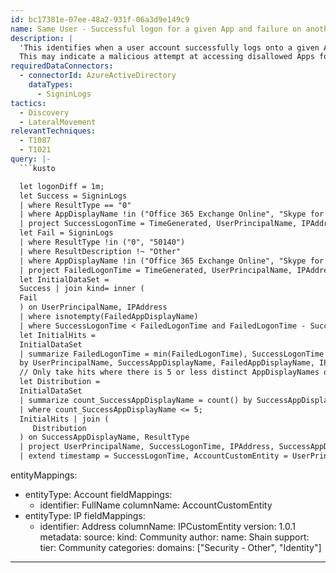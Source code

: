```yaml
---
id: bc17381e-07ee-48a2-931f-06a3d9e149c9
name: Same User - Successful logon for a given App and failure on another App within 1m and low distribution
description: |
  'This identifies when a user account successfully logs onto a given App and within 1 minute fails to logon to a different App.
  This may indicate a malicious attempt at accessing disallowed Apps for discovery or potential lateral movement'
requiredDataConnectors:
  - connectorId: AzureActiveDirectory
    dataTypes:
      - SigninLogs
tactics:
  - Discovery
  - LateralMovement
relevantTechniques:
  - T1087
  - T1021
query: |-
  ```kusto

  let logonDiff = 1m;
  let Success = SigninLogs
  | where ResultType == "0"
  | where AppDisplayName !in ("Office 365 Exchange Online", "Skype for Business Online", "Office 365 SharePoint Online")
  | project SuccessLogonTime = TimeGenerated, UserPrincipalName, IPAddress , SuccessAppDisplayName = AppDisplayName;
  let Fail = SigninLogs
  | where ResultType !in ("0", "50140")
  | where ResultDescription !~ "Other"
  | where AppDisplayName !in ("Office 365 Exchange Online", "Skype for Business Online", "Office 365 SharePoint Online")
  | project FailedLogonTime = TimeGenerated, UserPrincipalName, IPAddress , FailedAppDisplayName = AppDisplayName, ResultType, ResultDescription;
  let InitialDataSet =
  Success | join kind= inner (
  Fail
  ) on UserPrincipalName, IPAddress
  | where isnotempty(FailedAppDisplayName)
  | where SuccessLogonTime < FailedLogonTime and FailedLogonTime - SuccessLogonTime <= logonDiff and SuccessAppDisplayName != FailedAppDisplayName;
  let InitialHits =
  InitialDataSet
  | summarize FailedLogonTime = min(FailedLogonTime), SuccessLogonTime = min(SuccessLogonTime)
  by UserPrincipalName, SuccessAppDisplayName, FailedAppDisplayName, IPAddress, ResultType, ResultDescription;
  // Only take hits where there is 5 or less distinct AppDisplayNames on the success side as this limits highly active applications where failures occur more regularly
  let Distribution =
  InitialDataSet
  | summarize count_SuccessAppDisplayName = count() by SuccessAppDisplayName, ResultType
  | where count_SuccessAppDisplayName <= 5;
  InitialHits | join (
     Distribution
  ) on SuccessAppDisplayName, ResultType
  | project UserPrincipalName, SuccessLogonTime, IPAddress, SuccessAppDisplayName, FailedLogonTime, FailedAppDisplayName, ResultType, ResultDescription
  | extend timestamp = SuccessLogonTime, AccountCustomEntity = UserPrincipalName, IPCustomEntity = IPAddress
  ```
entityMappings:
  - entityType: Account
    fieldMappings:
      - identifier: FullName
        columnName: AccountCustomEntity
  - entityType: IP
    fieldMappings:
      - identifier: Address
        columnName: IPCustomEntity
version: 1.0.1
metadata:
  source:
    kind: Community
  author:
    name: Shain
  support:
    tier: Community
  categories:
    domains: ["Security - Other", "Identity"]
---
```


